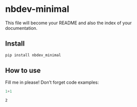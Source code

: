 nbdev-minimal
================

<!-- WARNING: THIS FILE WAS AUTOGENERATED! DO NOT EDIT! -->

This file will become your README and also the index of your
documentation.

## Install

``` sh
pip install nbdev_minimal
```

## How to use

Fill me in please! Don’t forget code examples:

``` python
1+1
```

    2
